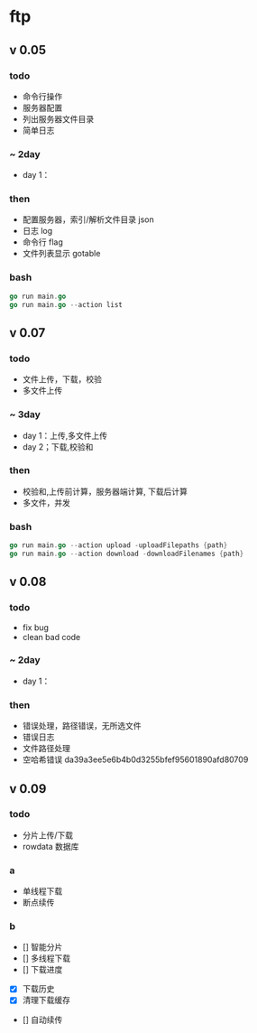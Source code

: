 # ftp

## v 0.05

### todo
- 命令行操作
- 服务器配置
- 列出服务器文件目录
- 简单日志

### ~ 2day
- day 1：

### then
- 配置服务器，索引/解析文件目录 json
- 日志 log
- 命令行 flag
- 文件列表显示 gotable

### bash
```go
go run main.go
go run main.go --action list
```

## v 0.07

### todo
- 文件上传，下载，校验
- 多文件上传

### ~ 3day
- day 1：上传,多文件上传
- day 2；下载,校验和

### then
- 校验和,上传前计算，服务器端计算, 下载后计算
- 多文件，并发
### bash
```go
go run main.go --action upload -uploadFilepaths {path}
go run main.go --action download -downloadFilenames {path}
```

## v 0.08
### todo
- fix bug
- clean bad code
### ~ 2day
- day 1：

### then
- 错误处理，路径错误，无所选文件
- 错误日志
- 文件路径处理
- 空哈希错误 da39a3ee5e6b4b0d3255bfef95601890afd80709

## v 0.09

### todo
- 分片上传/下载
- rowdata 数据库

### a
- 单线程下载
- 断点续传

### b
- [] 智能分片
- [] 多线程下载
- [] 下载进度
- [x] 下载历史
- [x] 清理下载缓存
- [] 自动续传